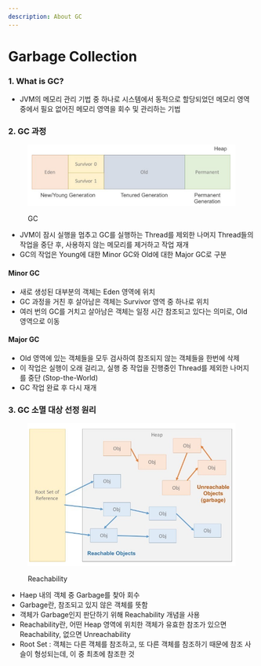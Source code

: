 ```yaml
---
description: About GC
---
```


# Garbage Collection

### 1. What is GC?

* JVM의 메모리 관리 기법 중 하나로 시스템에서 동적으로 할당되었던 메모리 영역 중에서 필요 없어진 메모리 영역을 회수 및 관리하는 기법

### 2. GC 과정

<figure><img src=".gitbook/assets/GC.png" alt=""><figcaption><p>GC</p></figcaption></figure>

* JVM이 잠시 실행을 멈추고 GC를 실행하는 Thread를 제외한 나머지 Thread들의 작업을 중단 후, 사용하지 않는 메모리를 제거하고 작업 재개
* GC의 작업은 Young에 대한 Minor GC와 Old에 대한 Major GC로 구분

#### Minor GC

* 새로 생성된 대부분의 객체는 Eden 영역에 위치
* GC 과정을 거친 후 살아남은 객체는 Survivor 영역 중 하나로 위치
* 여러 번의 GC를 거치고 살아남은 객체는 일정 시간 참조되고 있다는 의미로, Old 영역으로 이동

#### Major GC

* Old 영역에 있는 객체들을 모두 검사하여 참조되지 않는 객체들을 한번에 삭제
* 이 작업은 실행이 오래 걸리고,  실행 중 작업을 진행중인 Thread를 제외한 나머지를 중단 (Stop-the-World)
* GC 작업 완료 후 다시 재개

### 3. GC 소멸 대상 선정 원리

<figure><img src=".gitbook/assets/reachability.png" alt=""><figcaption><p>Reachability</p></figcaption></figure>

* Haep 내의 객체 중 Garbage를 찾아 회수
* Garbage란, 참조되고 있지 않은 객체를 뜻함
* 객체가 Garbage인지 판단하기 위해 Reachability 개념을 사용
* Reachability란, 어떤 Heap 영역에 위치한 객체가 유효한 참조가 있으면 Reachability, 없으면 Unreachability
* Root Set : 객체는 다른 객체를 참조하고, 또 다른 객체를 참조하기 때문에 참조 사슬이 형성되는데, 이 중 최초에 참조한 것
